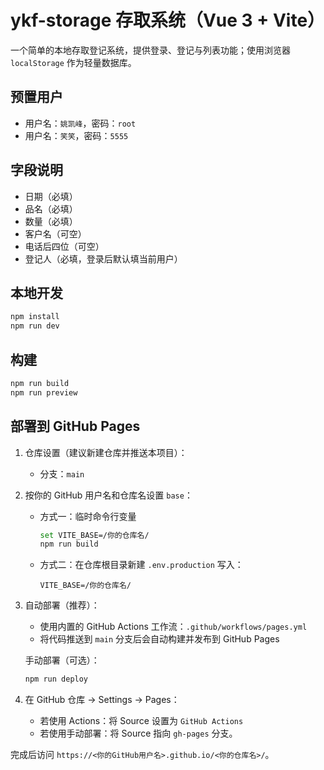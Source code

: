 # ykf-storage 存取系统（Vue 3 + Vite）

一个简单的本地存取登记系统，提供登录、登记与列表功能；使用浏览器 `localStorage` 作为轻量数据库。

## 预置用户
- 用户名：`姚凯峰`，密码：`root`
- 用户名：`笑笑`，密码：`5555`

## 字段说明
- 日期（必填）
- 品名（必填）
- 数量（必填）
- 客户名（可空）
- 电话后四位（可空）
- 登记人（必填，登录后默认填当前用户）

## 本地开发
```bash
npm install
npm run dev
```

## 构建
```bash
npm run build
npm run preview
```

## 部署到 GitHub Pages
1. 仓库设置（建议新建仓库并推送本项目）：
   - 分支：`main`
2. 按你的 GitHub 用户名和仓库名设置 `base`：
   - 方式一：临时命令行变量
     ```bash
     set VITE_BASE=/你的仓库名/
     npm run build
     ```
   - 方式二：在仓库根目录新建 `.env.production` 写入：
     ```
     VITE_BASE=/你的仓库名/
     ```
3. 自动部署（推荐）：
   - 使用内置的 GitHub Actions 工作流：`.github/workflows/pages.yml`
   - 将代码推送到 `main` 分支后会自动构建并发布到 GitHub Pages
   
   手动部署（可选）：
   ```bash
   npm run deploy
   ```
4. 在 GitHub 仓库 -> Settings -> Pages：
   - 若使用 Actions：将 Source 设置为 `GitHub Actions`
   - 若使用手动部署：将 Source 指向 `gh-pages` 分支。

完成后访问 `https://<你的GitHub用户名>.github.io/<你的仓库名>/`。

